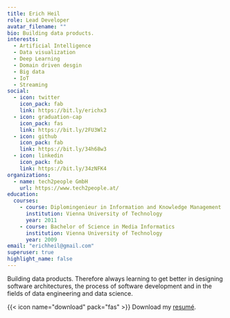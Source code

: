 ```yaml
---
title: Erich Heil
role: Lead Developer
avatar_filename: ""
bio: Building data products.
interests:
  - Artificial Intelligence
  - Data visualization
  - Deep Learning
  - Domain driven desgin
  - Big data
  - IoT
  - Streaming
social:
  - icon: twitter
    icon_pack: fab
    link: https://bit.ly/erichx3
  - icon: graduation-cap
    icon_pack: fas
    link: https://bit.ly/2FU3Wl2
  - icon: github
    icon_pack: fab
    link: https://bit.ly/34h68w3
  - icon: linkedin
    icon_pack: fab
    link: https://bit.ly/34zNFK4
organizations:
  - name: tech2people GmbH
    url: https://www.tech2people.at/
education:
  courses:
    - course: Diplomingenieur in Information and Knowledge Management
      institution: Vienna University of Technology
      year: 2011
    - course: Bachelor of Science in Media Informatics
      institution: Vienna University of Technology
      year: 2009
email: "erichheil@gmail.com"
superuser: true
highlight_name: false
---
```


Building data products.
Therefore always learning to get better in designing software architectures, the process of software development and in the fields of data engineering and data science.

{{< icon name="download" pack="fas" >}} Download my [resumé](https://bit.ly/3hPXpIf).
